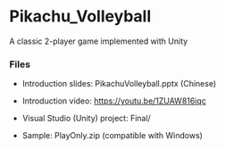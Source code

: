 # Pikachu_Volleyball
A classic 2-player game implemented with Unity

### Files
- Introduction slides: PikachuVolleyball.pptx (Chinese)

- Introduction video: https://youtu.be/1ZUAW816iqc

- Visual Studio (Unity) project: Final/

- Sample: PlayOnly.zip (compatible with Windows)
